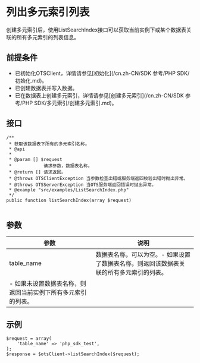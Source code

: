 # 列出多元索引列表

创建多元索引后，使用ListSearchIndex接口可以获取当前实例下或某个数据表关联的所有多元索引的列表信息。

## 前提条件

-   已初始化OTSClient，详情请参见[初始化](/cn.zh-CN/SDK 参考/PHP SDK/初始化.md)。
-   已创建数据表并写入数据。
-   已在数据表上创建多元索引，详情请参见[创建多元索引](/cn.zh-CN/SDK 参考/PHP SDK/多元索引/创建多元索引.md)。

## 接口

```
/**
 * 获取该数据表下所有的多元索引名称。
 * @api
 *
 * @param [] $request
 *            请求参数，数据表名称。
 * @return [] 请求返回。
 * @throws OTSClientException 当参数检查出错或服务端返回校验出错时抛出异常。
 * @throws OTSServerException 当OTS服务端返回错误时抛出异常。
 * @example "src/examples/ListSearchIndex.php"
 */
public function listSearchIndex(array $request)     
            
```

## 参数

|参数|说明|
|--|--|
|table\_name|数据表名称，可以为空。-   如果设置了数据表名称，则返回该数据表关联的所有多元索引的列表。
-   如果未设置数据表名称，则返回当前实例下所有多元索引的列表。 |

## 示例

```
$request = array(
    'table_name' => 'php_sdk_test',
);
$response = $otsClient->listSearchIndex($request);
```

